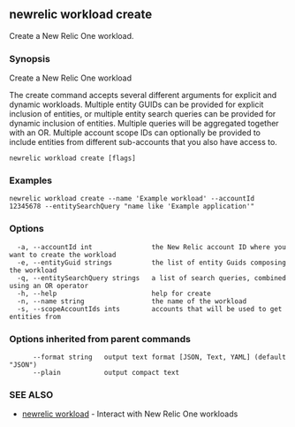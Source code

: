 ## newrelic workload create

Create a New Relic One workload.

### Synopsis

Create a New Relic One workload

The create command accepts several different arguments for explicit and dynamic
workloads.   Multiple entity GUIDs can be provided for explicit inclusion of entities,
or multiple entity search queries can be provided for dynamic inclusion of entities.
Multiple queries will be aggregated together with an OR.  Multiple account scope
IDs can optionally be provided to include entities from different sub-accounts that
you also have access to.


```
newrelic workload create [flags]
```

### Examples

```
newrelic workload create --name 'Example workload' --accountId 12345678 --entitySearchQuery "name like 'Example application'"
```

### Options

```
  -a, --accountId int               the New Relic account ID where you want to create the workload
  -e, --entityGuid strings          the list of entity Guids composing the workload
  -q, --entitySearchQuery strings   a list of search queries, combined using an OR operator
  -h, --help                        help for create
  -n, --name string                 the name of the workload
  -s, --scopeAccountIds ints        accounts that will be used to get entities from
```

### Options inherited from parent commands

```
      --format string   output text format [JSON, Text, YAML] (default "JSON")
      --plain           output compact text
```

### SEE ALSO

* [newrelic workload](newrelic_workload.md)	 - Interact with New Relic One workloads

